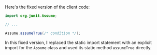 Here's the fixed version of the client code:
```java
import org.junit.Assume;

// ...

Assume.assumeTrue(/* condition */);
```
In this fixed version, I replaced the static import statement with an explicit import for the `Assume` class and used its static method `assumeTrue` directly.